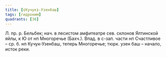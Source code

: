 ```yaml
---
title: [❮Кучук❯-Узенбаш]
tags: [гидроним]
quadrants: [З6]
---
```


Л. пр. р. Бельбек; нач. в лесистом амфитеатре сев. склонов Ялтинской яйлы, к Ю
от нп Многоречье (Бахч.). Впад. в с-зап. части нп Счастливое – ср. б. нп
Кучук-Узенбаш, теперь Многоречье; тюрк. узен баш – начало, исток реки.
